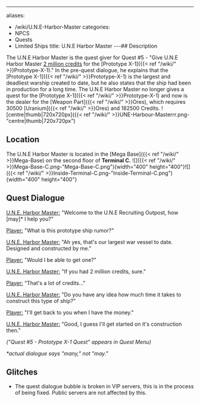 ---
aliases:
- /wiki/U.N.E-Harbor-Master
categories:
- NPCS
- Quests
- Limited Ships
title: U.N.E Harbor Master
---## Description

The U.N.E Harbor Master is the quest giver for Quest #5 - "Give U.N.E Harbor Master <u>2 million credits</u> for the [Prototype X-1]({{< ref "/wiki/" >}}Prototype-X-1)." In the pre-quest dialogue, he explains that the [Prototype X-1]({{< ref "/wiki/" >}}Prototype-X-1) is the largest and deadliest warship created to date, but he also states that the ship had been in production for a long time. The U.N.E Harbor Master no longer gives a quest for the [Prototype X-1]({{< ref "/wiki/" >}}Prototype-X-1) and now is the dealer for the [Weapon Part]({{< ref "/wiki/" >}}Ores), which requires 30500 [Uranium]({{< ref "/wiki/" >}}Ores) and 182500 Credits. ![centre|thumb|720x720px]({{< ref "/wiki/" >}}UNE-Harbour-Masterrr.png-"centre|thumb|720x720px")

## Location

The U.N.E Harbor Master is located in the [Mega Base]({{< ref "/wiki/" >}}Mega-Base) on the second floor of **Terminal C.** ![]({{< ref "/wiki/" >}}Mega-Base-C.png-"Mega-Base-C.png"){width="400" height="400"}![]({{< ref "/wiki/" >}}Inside-Terminal-C.png-"Inside-Terminal-C.png"){width="400" height="400"}

## Quest Dialogue 

<u>U.N.E. Harbor Master:</u> "Welcome to the U.N.E Recruiting Outpost, how [may]* I help you?"

<u>Player:</u> "What is this prototype ship rumor?"

<u>U.N.E. Harbor Master:</u> "Ah yes, that's our largest war vessel to date. Designed and constructed by me."

<u>Player:</u> "Would I be able to get one?"

<u>U.N.E. Harbor Master:</u> "If you had 2 million credits, sure."

<u>Player:</u> "That's a lot of credits..."

<u>U.N.E. Harbor Master:</u> "Do you have any idea how much time it takes to construct this type of ship?"

<u>Player:</u> "I'll get back to you when I have the money."

<u>U.N.E. Harbor Master:</u> "Good, I guess I'll get started on it's construction then."

_("Quest #5 - Prototype X-1 Quest" appears in Quest Menu)_

_*actual dialogue says "many," not "may."_

## Glitches

- The quest dialogue bubble is broken in VIP servers, this is in the process of being fixed. Public servers are not affected by this.